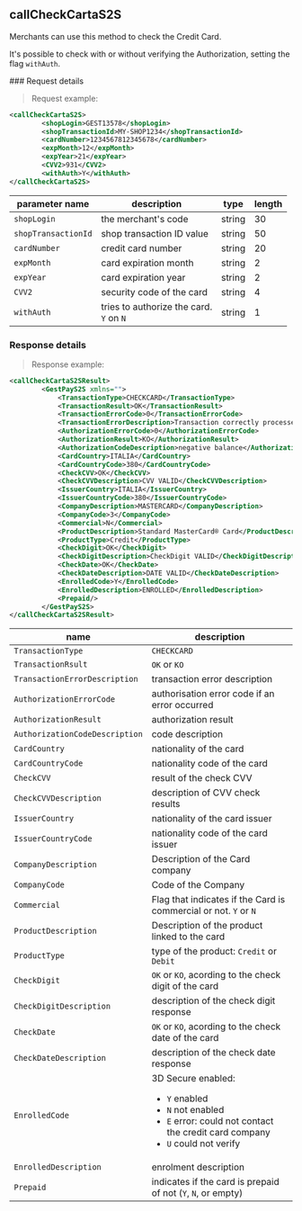 ## callCheckCartaS2S

Merchants can use this method to check the Credit Card. 

It's possible to check with or without verifying the Authorization, setting the flag `withAuth`.

### Request details 

> Request example: 

```xml
<callCheckCartaS2S>
		<shopLogin>GEST13578</shopLogin>
		<shopTransactionId>MY-SHOP1234</shopTransactionId>
		<cardNumber>1234567812345678</cardNumber>
		<expMonth>12</expMonth>
		<expYear>21</expYear>
		<CVV2>931</CVV2>
		<withAuth>Y</withAuth>
</callCheckCartaS2S>
```


| parameter name | description | type | length | 
| -------------- | ----------- | -----|--------| 
| `shopLogin` | the merchant's code | string | 30 |
| `shopTransactionId` | shop transaction ID value | string | 50  
| `cardNumber` | credit card number | string | 20 | 
| `expMonth` | card expiration month | string | 2
| `expYear` | card expiration year | string | 2 
| `CVV2` | security code of the card | string | 4
| `withAuth` | tries to authorize the card. <br> `Y` on `N` | string | 1
 
### Response details

> Response example: 

```xml
<callCheckCartaS2SResult>
		<GestPayS2S xmlns="">
			<TransactionType>CHECKCARD</TransactionType>
			<TransactionResult>OK</TransactionResult>
			<TransactionErrorCode>0</TransactionErrorCode>
			<TransactionErrorDescription>Transaction correctly processed</TransactionErrorDescription>
			<AuthorizationErrorCode>0</AuthorizationErrorCode>
			<AuthorizationResult>KO</AuthorizationResult>
			<AuthorizationCodeDescription>negative balance</AuthorizationCodeDescription>
			<CardCountry>ITALIA</CardCountry>
			<CardCountryCode>380</CardCountryCode>
			<CheckCVV>OK</CheckCVV>
			<CheckCVVDescription>CVV VALID</CheckCVVDescription>
			<IssuerCountry>ITALIA</IssuerCountry>
			<IssuerCountryCode>380</IssuerCountryCode>
			<CompanyDescription>MASTERCARD</CompanyDescription>
			<CompanyCode>3</CompanyCode>
			<Commercial>N</Commercial>
			<ProductDescription>Standard MasterCard® Card</ProductDescription>
			<ProductType>Credit</ProductType>
			<CheckDigit>OK</CheckDigit>
			<CheckDigitDescription>CheckDigit VALID</CheckDigitDescription>
			<CheckDate>OK</CheckDate>
			<CheckDateDescription>DATE VALID</CheckDateDescription>
			<EnrolledCode>Y</EnrolledCode>
			<EnrolledDescription>ENROLLED</EnrolledDescription>
			<Prepaid/>
		</GestPayS2S>
</callCheckCartaS2SResult>
```

| name | description 
| ---- | -----------
| `TransactionType` | `CHECKCARD`
| `TransactionRsult` | `OK` or `KO`
| `TransactionErrorDescription` | transaction error description
| `AuthorizationErrorCode` | authorisation error code if an error occurred
| `AuthorizationResult` | authorization result 
| `AuthorizationCodeDescription` | code description 
| `CardCountry` | nationality of the card 
| `CardCountryCode` | nationality code of the card 
| `CheckCVV` | result of the check CVV
| `CheckCVVDescription` | description of CVV check results
| `IssuerCountry` | nationality of the card issuer 
| `IssuerCountryCode` | nationality code of the card issuer
| `CompanyDescription` | Description of the Card company 
| `CompanyCode` | Code of the Company 
| `Commercial` | Flag that indicates if the Card is commercial or not. `Y` or `N`
| `ProductDescription` | Description of the product linked to the card 
| `ProductType` | type of the product: `Credit` or `Debit`
| `CheckDigit` | `OK` or `KO`, acording to the check digit of the card 
| `CheckDigitDescription` | description of the check digit response
| `CheckDate` | `OK` or `KO`, acording to the check date of the card 
| `CheckDateDescription` | description of the check date response  
| `EnrolledCode` | 3D Secure enabled: <ul><li>`Y` enabled </li><li>`N` not enabled</li><li>`E` error: could not contact the credit card company</li><li>`U` could not verify</li></ul>  
| `EnrolledDescription` | enrolment description 
| `Prepaid` | indicates if the card is prepaid of not (`Y`, `N`, or empty) 

